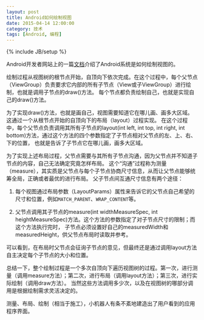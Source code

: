 ```yaml
---
layout: post
title: Android如何绘制视图
date: 2015-04-14 12:00:00
category: 技术
tags: [Android, 编程]
---
```

{% include JB/setup %}

Android开发者网站上的一篇[文档](https://developer.android.com/guide/topics/ui/how-android-draws.html)介绍了Android系统是如何绘制视图的。

<!--more-->

绘制过程从视图树的根节点开始，自顶向下依次完成。在这个过程中，每个父节点（ViewGroup）负责要求它内部的所有子节点（View或子ViewGroup）进行绘制，也就是调用子节点的draw()方法。
每个节点都负责绘制自己，也就是实现自己的draw()方法。

为了实现draw()方法，也就是画自己，视图需要知道它在哪儿画、画多大区域。这通过一个从根节点开始的自顶向下的布局（layout）过程实现。
在这个过程中，每个父节点负责调用其所有子节点的layout(int left, int top, int right, int bottom)方法，通过这个方法的四个参数指定了子节点相对父节点的左、上、右、下的位置，
也就是告诉了子节点它在哪儿画，画多大区域。

为了实现上述布局过程，父节点需要与其所有子节点沟通，因为父节点并不知道子节点的内容，自己无法确定究竟怎样布局。
这个“沟通”过程称为测量（measure），其实质是父节点与每个子节点协商尺寸信息，从而让父节点能够统筹全局，正确或者最优的进行布局。
父子节点间互通尺寸信息有两个途径：

1. 每个视图通过布局参数（LayoutParams）属性来告诉它的父节点自己希望的尺寸和位置，例如`MATCH_PARENT`、`WRAP_CONTENT`等。

2. 父节点调用其子节点的measure(int widthMeasureSpec, int heightMeasureSpec)方法。这个方法的参数指定了对子节点尺寸的限制；而这个方法执行完时，
子节点必须设置好自己的measuredWidth和measuredHeight，供父节点布局时读取并参考。

可以看到，在布局时父节点会征询子节点的意见，但最终还是通过调用layout方法自主决定每个子节点的大小和位置。

总结一下，整个绘制过程是一个多次自顶向下遍历视图树的过程。第一次，进行测量（调用measure方法）；第二次，进行布局（调用layout方法）；第三次，进行实际绘制（调用draw方法）。
当然这些方法调用多少次，以及在视图树的哪部分调用是根据绘制需求灵活决定的。

测量、布局、绘制（相当于施工），小机器人有条不紊地建造出了用户看到的应用程序界面。
